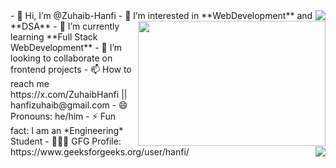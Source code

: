 <img src="https://komarev.com/ghpvc/?username=Zuhaib-Hanfi&color=blue" align="right">
- 👋 Hi, I’m @Zuhaib-Hanfi
- 👀 I’m interested in **WebDevelopment** and **DSA**
  <img src="https://camo.githubusercontent.com/c87ad6a19c7544e9b15b362bb5db638da7bb26f1d4442ed5bdf7c9e01640b751/68747470733a2f2f6d69722d73332d63646e2d63662e626568616e63652e6e65742f70726f6a6563745f6d6f64756c65732f68642f3036663231613136313932313931392e363363643738383764306137302e676966" width="300" height="200" align="right">
- 🌱 I’m currently learning **Full Stack WebDevelopment**
- 💞️ I’m looking to collaborate on frontend projects
- 📫 How to reach me https://x.com/ZuhaibHanfi || hanfizuhaib@gmail.com
- 😄 Pronouns: he/him
- ⚡ Fun fact: I am an *Engineering* Student
- 🧑🏻‍💻 GFG Profile: https://www.geeksforgeeks.org/user/hanfi/

  <img src="https://github-readme-stats.vercel.app/api?username=Zuhaib-Hanfi&show_icons=true&theme=radical" align="right">
  
  






<!---
Zuhaib-Hanfi/Zuhaib-Hanfi is a ✨ special ✨ repository because its `README.md` (this file) appears on your GitHub profile.
You can click the Preview link to take a look at your changes.
--->
